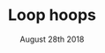 ---
layout: ampstory
title: Loop hoops
date: August 28th 2018
cover:
   title: Loop Hoops
   subtitle: <h3>Some of my fave Lebron gifs...</h3>
   background: https://media.giphy.com/media/26ybvOkkmathUXss0/giphy.gif
pages: 
 - background: https://media.giphy.com/media/UNoge3iTtZyPm/giphy.gif 
 - background: https://media.giphy.com/media/2tLA4eOvxHzqKbOoYu/giphy.gif
   layout: thirds
   bottom: <h1>The fashion!</h1>
 - background: https://media.giphy.com/media/3oEduHham6HrHCmrRK/giphy.gif   
 - background: https://media.giphy.com/media/xT8qBhM0ESArBDdyq4/giphy.gif  
   layout: thirds
   bottom: <h1>The passion!</h1> 
 - background: https://media.giphy.com/media/mPP6E6FPgwvni/giphy.gif
 - background: https://media.giphy.com/media/26vUGuV1WxhbkEKZy/giphy.gif
   layout: thirds
   bottom: <h1>And of course... the dunks</h1>     
 - background: https://media.giphy.com/media/xTiTnpcaFPfJAzaP8A/giphy.gif   
 - background: https://media.giphy.com/media/4qify5sjr92ec/giphy.gif
 - layout: thirds
   middle: <h1>And of course....</h1>
 - background: https://media.giphy.com/media/fs62ZydKjn6lbJ0pAU/giphy.gif      
---